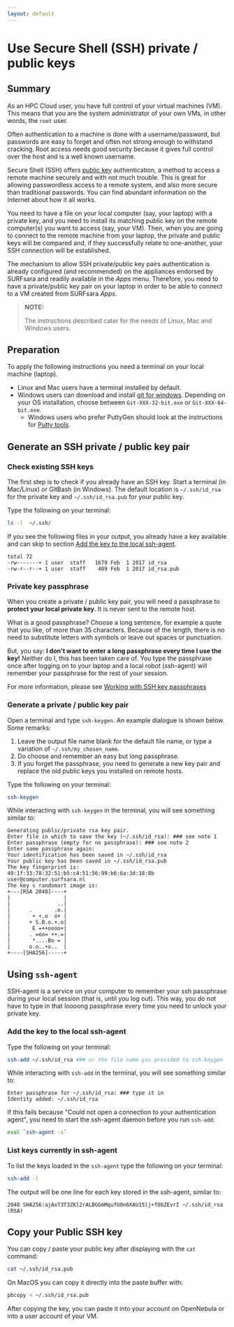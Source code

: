 ```yaml
---
layout: default
---
```


# Use Secure Shell (SSH) private / public keys

## Summary

As an HPC Cloud user, you have full control of your virtual machines (VM). This means that you are the system administrator of your own VMs, in other words, the `root` user.

Often authentication to a machine is done with a username/password, but passwords are easy to forget and often not strong enough to withstand cracking. Root access needs good security because it gives full control over the host and is a well known username. 

Secure Shell (SSH) offers [public key](https://en.wikipedia.org/wiki/Public-key_cryptography) authentication, a method to access a remote machine securely and with not much trouble.
This is great for allowing passwordless access to a remote system, and also more secure than traditional passwords.  You can find abundant information on the Internet about how it all works.

You need to have a file on your local computer (say, your laptop) with a private key, and you need to install its matching public key on the remote computer(s) you want to access (say, your VM). Then, when you are going to connect to the remote machine from your laptop, the private and public keys will be compared and, if they successfully relate to one-another, your SSH connection will be established.

The mechanism to allow SSH private/public key pairs authentication is already configured (and recommended) on the appliances endorsed by SURFsara and readily available in the _Apps_ menu. Therefore, you need to have a private/public key pair on your laptop in order to be able to connect to a VM created from SURFsara _Apps_.

>**NOTE:**
>
> The instructions described cater for the needs of Linux, Mac and Windows users.

## Preparation

To apply the following instructions you need a terminal on your local machine (laptop).

* Linux and Mac users have a terminal installed by default.
* Windows users can download and install [git for windows](https://git-for-windows.github.io/). Depending on your OS installation, choose between `Git-XXX-32-bit.exe` or `Git-XXX-64-bit.exe`.
  * Windows users who prefer PuttyGen should look at the instructions for [Putty tools](putty-tools#generate-ssh-key-on-windows-with-puttygen).

## Generate an SSH private / public key pair

### Check existing SSH keys

The first step is to check if you already have an SSH key. Start a terminal (in Mac/Linux) or GitBash (in Windows). The default location is `~/.ssh/id_rsa` for the private key and  `~/.ssh/id_rsa.pub` for your public key.

Type the following on your terminal:

```bash
ls -l  ~/.ssh/
```

If you see the following files in your output, you already have a key available and can skip to section [Add the key to the local ssh-agent](#add-the-key-to-the-local-ssh-agent).

```
total 72
-rw-------+ 1 user  staff   1679 Feb  1 2017 id_rsa
-rw-r--r--+ 1 user  staff    409 Feb  1 2017 id_rsa.pub
```

### Private key passphrase

When you create a private / public key pair, you will need a passphrase to **protect your local private key**. It is never sent to the remote host.

What is a good passphrase? Choose a long sentence, for example a quote that you like, of more than 35 characters. Because of the length, there is no need to substitute letters with symbols or leave out spaces or punctuation.

But, you say: __I don't want to enter a long passphrase every time I use the key!__
Neither do I, this has been taken care of. You type the passphrase once after logging on to your laptop and a local robot (ssh-agent) will remember your passphrase for the rest of your session.

For more information, please see [Working with SSH key passphrases](https://help.github.com/articles/working-with-ssh-key-passphrases/)

### Generate a private / public key pair

Open a terminal and type `ssh-keygen`. An example dialogue is shown below. Some remarks:

1. Leave the output file name blank for the default file name, or type a variation of `~/.ssh/my_chosen_name`.
2. Do choose and remember an easy but long passphrase.
3. If you forget the passphrase, you need to generate a new key pair and replace the old public keys you installed on remote hosts.

Type the following on your terminal:

```bash
ssh-keygen
```

While interacting with `ssh-keygen` in the terminal, you will see something similar to:

```
Generating public/private rsa key pair.
Enter file in which to save the key (~/.ssh/id_rsa): ### see note 1
Enter passphrase (empty for no passphrase): ### see note 2
Enter same passphrase again:
Your identification has been saved in ~/.ssh/id_rsa
Your public key has been saved in ~/.ssh/id_rsa.pub
The key fingerprint is:
40:1f:33:78:32:51:b5:c4:51:56:99:b6:6a:3d:18:8b user@computer.surfsara.nl
The key s randomart image is:
+---[RSA 2048]----+
|                 |
|               ..|
|      .       .o.|
|       + +.o  o+ |
|      + S.B.o.+.o|
|       E =++oooo+|
|      . =oo= ++.=|
|       *....Bo = |
|      o.o..+o..  |
+----[SHA256]-----+
```

## Using `ssh-agent`

SSH-agent is a service on your computer to remember your ssh passphrase during your local session (that is, until you log out). This way, you do not have to type in that loooong passphrase every time you need to unlock your private key.

### Add the key to the local ssh-agent

Type the following on your terminal:

```bash
ssh-add ~/.ssh/id_rsa ### or the file name you provided to ssh-keygen
```

While interacting with `ssh-add` in the terminal, you will see something similar to:

```
Enter passphrase for ~/.ssh/id_rsa: ### type it in
Identity added: ~/.ssh/id_rsa
```

If this fails because "Could not open a connection to your authentication agent", you need to start the ssh-agent daemon before you run `ssh-add`:

```bash
eval `ssh-agent -s`
```

### List keys currently in ssh-agent

To list the keys loaded in the `ssh-agent` type the following on your terminal:

```bash
ssh-add -l
```

The output will be one line for each key stored in the ssh-agent, similar to:

```
2048 SHA256:ajAxT3T3ZKl2rALBGGmMqufU0n6XAU15lj+fObZEvrI ~/.ssh/id_rsa (RSA)
```

## Copy your Public SSH key

You can copy / paste your public key after displaying with the `cat` command:

```bash
cat ~/.ssh/id_rsa.pub
```

On MacOS you can copy it directly into the paste buffer with:

```bash
pbcopy < ~/.ssh/id_rsa.pub
```

After copying the key, you can paste it into your account on OpenNebula or into a user account of your VM.
